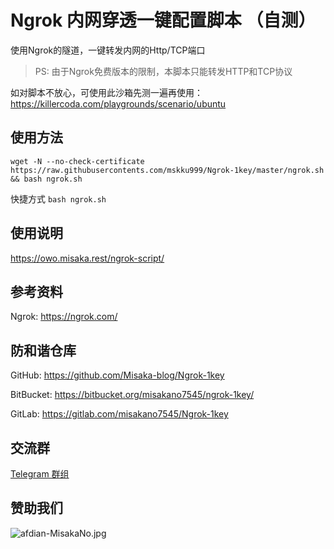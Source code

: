 # Ngrok 内网穿透一键配置脚本 （自测）

使用Ngrok的隧道，一键转发内网的Http/TCP端口

> PS: 由于Ngrok免费版本的限制，本脚本只能转发HTTP和TCP协议

如对脚本不放心，可使用此沙箱先测一遍再使用：https://killercoda.com/playgrounds/scenario/ubuntu

## 使用方法

```shell
wget -N --no-check-certificate https://raw.githubusercontents.com/mskku999/Ngrok-1key/master/ngrok.sh && bash ngrok.sh
```

快捷方式 `bash ngrok.sh`

## 使用说明

https://owo.misaka.rest/ngrok-script/

## 参考资料

Ngrok: https://ngrok.com/

## 防和谐仓库

GitHub: https://github.com/Misaka-blog/Ngrok-1key

BitBucket: https://bitbucket.org/misakano7545/ngrok-1key/

GitLab: https://gitlab.com/misakano7545/Ngrok-1key

## 交流群

[Telegram 群组](https://t.me/misakanetcn)

## 赞助我们

![afdian-MisakaNo.jpg](https://s2.loli.net/2021/12/25/SimocqwhVg89NQJ.jpg)

